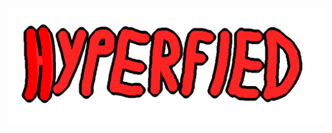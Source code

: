 ![hyperfied banner](https://github.com/Hyperfied/hyperfied.github.io/blob/main/content/images/banner.gif?raw=true)
